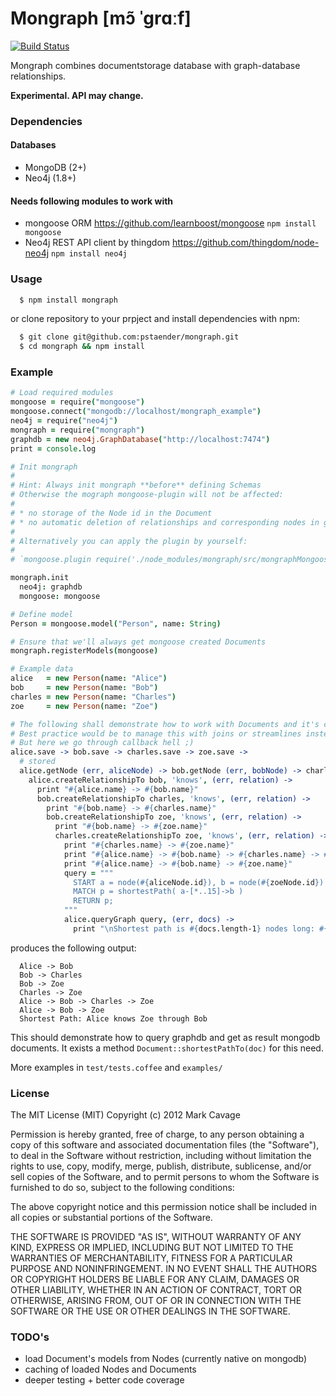 Mongraph [mɔ̃ ˈɡrɑːf]
========

[![Build Status](https://api.travis-ci.org/pstaender/mongraph.png)](https://travis-ci.org/pstaender/mongraph)

Mongraph combines documentstorage database with graph-database relationships.

**Experimental. API may change.**

### Dependencies

#### Databases

* MongoDB (2+)
* Neo4j (1.8+)

#### Needs following modules to work with

* mongoose ORM <https://github.com/learnboost/mongoose> `npm install mongoose`
* Neo4j REST API client by thingdom <https://github.com/thingdom/node-neo4j> `npm install neo4j`

### Usage

```sh
  $ npm install mongraph
```

or clone repository to your prpject and install dependencies with npm:

```sh
  $ git clone git@github.com:pstaender/mongraph.git
  $ cd mongraph && npm install
```

### Example 

```coffeescript
# Load required modules
mongoose = require("mongoose")
mongoose.connect("mongodb://localhost/mongraph_example")
neo4j = require("neo4j")
mongraph = require("mongraph")
graphdb = new neo4j.GraphDatabase("http://localhost:7474")
print = console.log

# Init mongraph
#
# Hint: Always init mongraph **before** defining Schemas
# Otherwise the mograph mongoose-plugin will not be affected:
#
# * no storage of the Node id in the Document
# * no automatic deletion of relationships and corresponding nodes in graphdb
# 
# Alternatively you can apply the plugin by yourself:
# 
# `mongoose.plugin require('./node_modules/mongraph/src/mongraphMongoosePlugin')`

mongraph.init
  neo4j: graphdb
  mongoose: mongoose

# Define model
Person = mongoose.model("Person", name: String)

# Ensure that we'll always get mongoose created Documents
mongraph.registerModels(mongoose)

# Example data
alice   = new Person(name: "Alice")
bob     = new Person(name: "Bob")
charles = new Person(name: "Charles")
zoe     = new Person(name: "Zoe")

# The following shall demonstrate how to work with Documents and it's corresponding Nodes
# Best practice would be to manage this with joins or streamlines instead of seperate callbacks
# But here we go through callback hell ;)
alice.save -> bob.save -> charles.save -> zoe.save ->
  # stored
  alice.getNode (err, aliceNode) -> bob.getNode (err, bobNode) -> charles.getNode (err, charlesNode) -> zoe.getNode (err, zoeNode) ->
    alice.createRelationshipTo bob, 'knows', (err, relation) ->
      print "#{alice.name} -> #{bob.name}"
      bob.createRelationshipTo charles, 'knows', (err, relation) ->
        print "#{bob.name} -> #{charles.name}"
        bob.createRelationshipTo zoe, 'knows', (err, relation) ->
          print "#{bob.name} -> #{zoe.name}"
          charles.createRelationshipTo zoe, 'knows', (err, relation) ->
            print "#{charles.name} -> #{zoe.name}"
            print "#{alice.name} -> #{bob.name} -> #{charles.name} -> #{zoe.name}"
            print "#{alice.name} -> #{bob.name} -> #{zoe.name}"
            query = """
              START a = node(#{aliceNode.id}), b = node(#{zoeNode.id}) 
              MATCH p = shortestPath( a-[*..15]->b )
              RETURN p;
            """
            alice.queryGraph query, (err, docs) ->
              print "\nShortest path is #{docs.length-1} nodes long: #{docs[0].name} knows #{docs[2].name} through #{docs[1].name}"

```

produces the following output:

```
  Alice -> Bob
  Bob -> Charles
  Bob -> Zoe
  Charles -> Zoe
  Alice -> Bob -> Charles -> Zoe
  Alice -> Bob -> Zoe
  Shortest Path: Alice knows Zoe through Bob
```

This should demonstrate how to query graphdb and get as result mongodb documents. It exists a method `Document::shortestPathTo(doc)` for this need.

More examples in `test/tests.coffee` and `examples/`

### License

The MIT License (MIT) Copyright (c) 2012 Mark Cavage

Permission is hereby granted, free of charge, to any person obtaining a copy of this software and associated documentation files (the "Software"), to deal in the Software without restriction, including without limitation the rights to use, copy, modify, merge, publish, distribute, sublicense, and/or sell copies of the Software, and to permit persons to whom the Software is furnished to do so, subject to the following conditions:

The above copyright notice and this permission notice shall be included in all copies or substantial portions of the Software.

THE SOFTWARE IS PROVIDED "AS IS", WITHOUT WARRANTY OF ANY KIND, EXPRESS OR IMPLIED, INCLUDING BUT NOT LIMITED TO THE WARRANTIES OF MERCHANTABILITY, FITNESS FOR A PARTICULAR PURPOSE AND NONINFRINGEMENT. IN NO EVENT SHALL THE AUTHORS OR COPYRIGHT HOLDERS BE LIABLE FOR ANY CLAIM, DAMAGES OR OTHER LIABILITY, WHETHER IN AN ACTION OF CONTRACT, TORT OR OTHERWISE, ARISING FROM, OUT OF OR IN CONNECTION WITH THE SOFTWARE OR THE USE OR OTHER DEALINGS IN THE SOFTWARE.

### TODO's

* load Document's models from Nodes (currently native on mongodb)
* caching of loaded Nodes and Documents
* deeper testing + better code coverage

